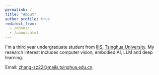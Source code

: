 ```yaml
---
permalink: /
title: "About"
author_profile: true
redirect_from: 
  - /about/
  - /about.html
---
```


I'm a third year undergraduate student from [IIIS](https://iiis.tsinghua.edu.cn/), [Tsinghua University](https://www.tsinghua.edu.cn/). My research interest includes computer vision, embodied AI, LLM and deep learning.

Email: zhang-zz22@mails.tsinghua.edu.cn